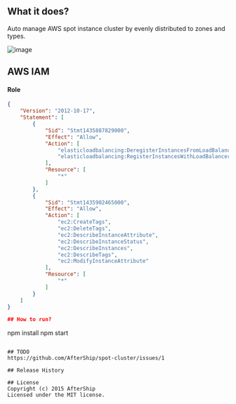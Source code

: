## What it does?

Auto manage AWS spot instance cluster by evenly distributed to zones and types.


![image](https://cloud.githubusercontent.com/assets/1013507/10987920/ac4471e2-8472-11e5-8c4f-b3328398ed86.png)


## AWS IAM

#### Role
```json
{
    "Version": "2012-10-17",
    "Statement": [
        {
            "Sid": "Stmt1435887829000",
            "Effect": "Allow",
            "Action": [
                "elasticloadbalancing:DeregisterInstancesFromLoadBalancer",
                "elasticloadbalancing:RegisterInstancesWithLoadBalancer"
            ],
            "Resource": [
                "*"
            ]
        },
        {
            "Sid": "Stmt1435902465000",
            "Effect": "Allow",
            "Action": [
                "ec2:CreateTags",
                "ec2:DeleteTags",
                "ec2:DescribeInstanceAttribute",
                "ec2:DescribeInstanceStatus",
                "ec2:DescribeInstances",
                "ec2:DescribeTags",
                "ec2:ModifyInstanceAttribute"
            ],
            "Resource": [
                "*"
            ]
        }
    ]
}

## How to run?
```
npm install
npm start

```

## TODO
https://github.com/AfterShip/spot-cluster/issues/1

## Release History

## License
Copyright (c) 2015 AfterShip
Licensed under the MIT license.
